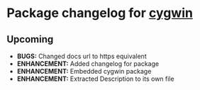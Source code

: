 # Package changelog for [cygwin](https://chocolatey.org/packages/cygwin)

## Upcoming
- **BUGS:** Changed docs url to https equivalent
- **ENHANCEMENT:** Added changelog for package
- **ENHANCEMENT:** Embedded cygwin package
- **ENHANCEMENT:** Extracted Description to its own file
